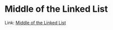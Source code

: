 # Middle of the Linked List
Link: [Middle of the Linked List](https://leetcode.com/problems/middle-of-the-linked-list)
